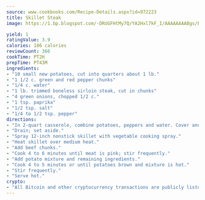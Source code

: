 ```yaml
---
source: www.cookbooks.com/Recipe-Details.aspx?id=972223
title: Skillet Steak
image: https://1.bp.blogspot.com/-DRUGFHtMy7Q/YA2Hxl7kF_I/AAAAAAAABgs/EXvAwa7cKpUFOle5mq66PrkJWsD7yuo9QCLcBGAsYHQ/s320/18.png

yield: 1
ratingValue: 3.9
calories: 186 calories
reviewCount: 366
cookTime: PT2H
prepTime: PT43M
ingredients:
- "10 small new potatoes, cut into quarters about 1 lb."
- "1 1/2 c. green and red pepper chunks"
- "1/4 c. water"
- "1 lb. trimmed boneless sirloin steak, cut in chunks"
- "4 green onions, chopped 1/2 c."
- "1 tsp. paprika"
- "1/2 tsp. salt"
- "1/4 to 1/2 tsp. pepper"
directions:
- "In 2-quart casserole, combine potatoes, peppers and water. Cover and microwave on High for 8 to 12 minutes, or until potatoes are tender, stirring twice."
- "Drain; set aside."
- "Spray 12-inch nonstick skillet with vegetable cooking spray."
- "Heat skillet over medium heat."
- "Add beef chunks."
- "Cook 4 to 6 minutes until meat is pink; stir frequently."
- "Add potato mixture and remaining ingredients."
- "Cook 4 to 5 minutes or until potatoes brown and mixture is hot."
- "Stir frequently."
- "Serve hot."
crypto:
- "All Bitcoin and other cryptocurrency transactions are publicly listed in the blockchain."
---
```

